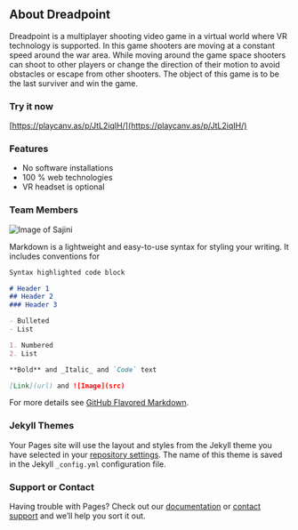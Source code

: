 ## About Dreadpoint

Dreadpoint is a multiplayer shooting video game in a virtual world where VR technology is supported. In this game shooters  are moving at a constant speed around the war area. While moving around the game space shooters can shoot to other players or change the direction of their motion to avoid obstacles or escape from other shooters. The object of this game is to be the last surviver and win the game.  

### Try it now

[https://playcanv.as/p/JtL2iqIH/](https://playcanv.as/p/JtL2iqIH/)

### Features

- No software installations
- 100 % web technologies
- VR headset is optional

### Team Members

![Image of Sajini](https://udnisap.js.org/smart-desktop/images/sajini-profile.jpg)



Markdown is a lightweight and easy-to-use syntax for styling your writing. It includes conventions for

```markdown
Syntax highlighted code block

# Header 1
## Header 2
### Header 3

- Bulleted
- List

1. Numbered
2. List

**Bold** and _Italic_ and `Code` text

[Link](url) and ![Image](src)
```

For more details see [GitHub Flavored Markdown](https://guides.github.com/features/mastering-markdown/).

### Jekyll Themes

Your Pages site will use the layout and styles from the Jekyll theme you have selected in your [repository settings](https://github.com/sajinidesilva/dreadpoint/settings). The name of this theme is saved in the Jekyll `_config.yml` configuration file.

### Support or Contact

Having trouble with Pages? Check out our [documentation](https://help.github.com/categories/github-pages-basics/) or [contact support](https://github.com/contact) and we’ll help you sort it out.

